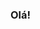 ### Olá!

<!--
**leminhosdev/leminhosdev** is a ✨ _special_ ✨ repository because its `README.md` (this file) appears on your GitHub profile.

- 🌱 Sou desenvolvedor Backend Java
- 📫 Como me encontrar: lucaslemos8294@gmail.com

-->
